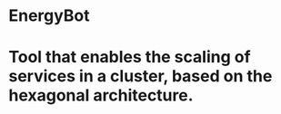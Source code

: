 # EnergyBot
# Tool that enables the scaling of services in a cluster, based on the hexagonal architecture.
